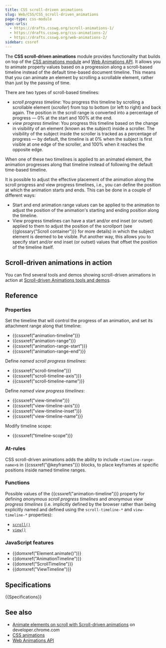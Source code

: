 ```yaml
---
title: CSS scroll-driven animations
slug: Web/CSS/CSS_scroll-driven_animations
page-type: css-module
spec-urls:
  - https://drafts.csswg.org/scroll-animations-1/
  - https://drafts.csswg.org/css-animations-2/
  - https://drafts.csswg.org/web-animations-2/
sidebar: cssref
---
```



The **CSS scroll-driven animations** module provides functionality that builds on top of the [CSS animations module](/en-US/docs/Web/CSS/CSS_animations) and [Web Animations API](/en-US/docs/Web/API/Web_Animations_API). It allows you to animate property values based on a progression along a scroll-based timeline instead of the default time-based document timeline. This means that you can animate an element by scrolling a scrollable element, rather than just by the passing of time.

There are two types of scroll-based timelines:

- _scroll progress timeline_: You progress this timeline by scrolling a scrollable element (_scroller_) from top to bottom (or left to right) and back again. The position in the scroll range is converted into a percentage of progress — 0% at the start and 100% at the end.
- _view progress timeline_: You progress this timeline based on the change in visibility of an element (known as the _subject_) inside a scroller. The visibility of the subject inside the scroller is tracked as a percentage of progress — by default, the timeline is at 0% when the subject is first visible at one edge of the scroller, and 100% when it reaches the opposite edge.

When one of these two timelines is applied to an animated element, the animation progresses along that timeline instead of following the default time-based timeline.

It is possible to adjust the effective placement of the animation along the scroll progress and view progress timelines, i.e., you can define the position at which the animation starts and ends. This can be done in a couple of different ways:

- Start and end animation range values can be applied to the animation to adjust the position of the animation's starting and ending position along the timeline.
- View progress timelines can have a start and/or end inset (or outset) applied to them to adjust the position of the scrollport (see {{glossary("Scroll container")}} for more details) in which the subject element is deemed to be visible. Put another way, this allows you to specify start and/or end inset (or outset) values that offset the position of the timeline itself.

## Scroll-driven animations in action

You can find several tools and demos showing scroll-driven animations in action at [Scroll-driven Animations tools and demos](https://scroll-driven-animations.style/).

## Reference

### Properties

Set the timeline that will control the progress of an animation, and set its attachment range along that timeline:

- {{cssxref("animation-timeline")}}
- {{cssxref("animation-range")}}
- {{cssxref("animation-range-start")}}
- {{cssxref("animation-range-end")}}

Define _named scroll progress timelines_:

- {{cssxref("scroll-timeline")}}
- {{cssxref("scroll-timeline-axis")}}
- {{cssxref("scroll-timeline-name")}}

Define _named view progress timelines_:

- {{cssxref("view-timeline")}}
- {{cssxref("view-timeline-axis")}}
- {{cssxref("view-timeline-inset")}}
- {{cssxref("view-timeline-name")}}

Modify timeline scope:

- {{cssxref("timeline-scope")}}

### At-rules

CSS scroll-driven animations adds the ability to include `<timeline-range-name>`s in {{cssxref("@keyframes")}} blocks, to place keyframes at specific positions inside named timeline ranges.

### Functions

Possible values of the {{cssxref("animation-timeline")}} property for defining _anonymous scroll progress timelines_ and _anonymous view progress timelines_ (i.e. implicitly defined by the browser rather than being explicitly named and defined using the `scroll-timeline-*` and `view-timeline-*` properties):

- [`scroll()`](/en-US/docs/Web/CSS/animation-timeline/scroll)
- [`view()`](/en-US/docs/Web/CSS/animation-timeline/view)

### JavaScript features

- {{domxref("Element.animate()")}}
- {{domxref("AnimationTimeline")}}
- {{domxref("ScrollTimeline")}}
- {{domxref("ViewTimeline")}}

## Specifications

{{Specifications}}

## See also

- [Animate elements on scroll with Scroll-driven animations](https://developer.chrome.com/docs/css-ui/scroll-driven-animations) on developer.chrome.com
- [CSS animations](/en-US/docs/Web/CSS/CSS_animations)
- [Web Animations API](/en-US/docs/Web/API/Web_Animations_API)
